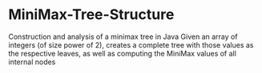 # MiniMax-Tree-Structure

Construction and analysis of a minimax tree in Java
Given an array of integers (of size power of 2), creates a complete tree with those values
as the respective leaves, as well as computing the MiniMax values of all internal nodes